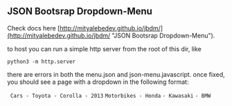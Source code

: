 ## JSON Bootsrap Dropdown-Menu

Check docs here [http://mityalebedev.github.io/jbdm/](http://mityalebedev.github.io/jbdm/ "JSON Bootsrap Dropdown-Menu").

to host you can run a simple http server from the root of this dir, like

`python3 -m http.server`

there are errors in both the menu.json and json-menu.javascript.  once fixed, you should see a page with a dropdown in the following format:

` Cars - Toyota - Corolla - 2013`
` Motorbikes - Honda `
           `- Kawasaki`
           `- BMW `

